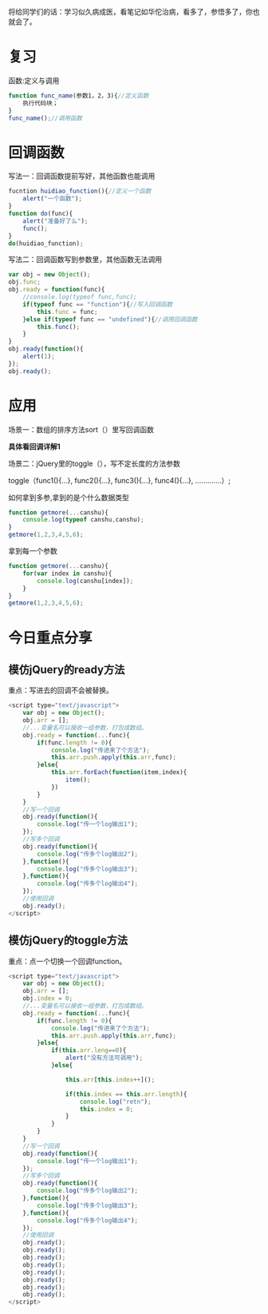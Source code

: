 将给同学们的话：学习似久病成医，看笔记如华佗治病，看多了，参悟多了，你也就会了。

# 复习

函数:定义与调用

```javascript
function func_name(参数1，2，3){//定义函数
	执行代码块；
}
func_name();//调用函数
```

# 回调函数

写法一：回调函数提前写好，其他函数也能调用

```javascript
fucntion huidiao_function(){//定义一个函数
	alert("一个函数");
}
function do(func){
	alert("准备好了么");
	func();
}
do(huidiao_function);
```

写法二：回调函数写到参数里，其他函数无法调用

```javascript
var obj = new Object();
obj.func;
obj.ready = function(func){
    //console.log(typeof func,func);
    if(typeof func == "function"){//写入回调函数
        this.func = func;
    }else if(typeof func == "undefined"){//调用回调函数
        this.func();
    }
}
obj.ready(function(){
    alert(1);
}); 
obj.ready();
```

# 应用

场景一：数组的排序方法sort（）里写回调函数

**具体看回调详解1**



场景二：jQuery里的toggle（），写不定长度的方法参数

toggle（func1(){...}, func2(){...}, func3(){...}, func4(){...}, .............）;



如何拿到多参,拿到的是个什么数据类型

```javascript
function getmore(...canshu){
    console.log(typeof canshu,canshu);
}
getmore(1,2,3,4,5,6);
```

拿到每一个参数

```javascript
function getmore(...canshu){
    for(var index in canshu){
        console.log(canshu[index]);
    }
}
getmore(1,2,3,4,5,6);
```

# 今日重点分享

## 模仿jQuery的ready方法

重点：写进去的回调不会被替换。

```javascript
<script type="text/javascript">
    var obj = new Object();
    obj.arr = [];
    //...变量名可以接收一组参数，打包成数组。
    obj.ready = function(...func){
        if(func.length != 0){
            console.log("传进来了个方法");
            this.arr.push.apply(this.arr,func);
        }else{
            this.arr.forEach(function(item,index){
                item();
            })
        }
    } 
    //写一个回调
    obj.ready(function(){
        console.log("传一个log输出1");
    });
    //写多个回调
    obj.ready(function(){
        console.log("传多个log输出2");
    },function(){
        console.log("传多个log输出3");
    },function(){
        console.log("传多个log输出4");
    }); 
    //使用回调
    obj.ready();
</script>
```

## 模仿jQuery的toggle方法

重点：点一个切换一个回调function。

```JavaScript
<script type="text/javascript">
    var obj = new Object();
    obj.arr = [];
    obj.index = 0;
    //...变量名可以接收一组参数，打包成数组。
    obj.ready = function(...func){
        if(func.length != 0){
            console.log("传进来了个方法");
            this.arr.push.apply(this.arr,func);
        }else{
            if(this.arr.leng==0){
                alert("没有方法可调用");
            }else{

                this.arr[this.index++]();

                if(this.index == this.arr.length){
                    console.log("retn");
                    this.index = 0;
                }
            }
        }
    }  
    //写一个回调
    obj.ready(function(){
        console.log("传一个log输出1");
    });
    //写多个回调
    obj.ready(function(){
        console.log("传多个log输出2");
    },function(){
        console.log("传多个log输出3");
    },function(){
        console.log("传多个log输出4");
    }); 
    //使用回调
    obj.ready();
    obj.ready();
    obj.ready();
    obj.ready();
    obj.ready();
    obj.ready();
    obj.ready();
    obj.ready();
</script>
```

